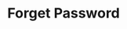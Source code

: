 ---
title: Forget Password
excerpt: >-
  Lets you set a new password if the customer has lost or forgot password. This
  is applicable only for brands for which password is enabled. You need to first
  generate sessionId and then use it in password/forget. After setting a new
  password, the customer customer needs to authenticate again - 


  1. Generate token, 

  2. Generate OTP, and 

  3. Validate OTP.
api:
  file: v1.json
  operationId: forget-password-1
deprecated: false
hidden: true
metadata:
  title: ''
  description: ''
  robots: index
next:
  description: ''
---